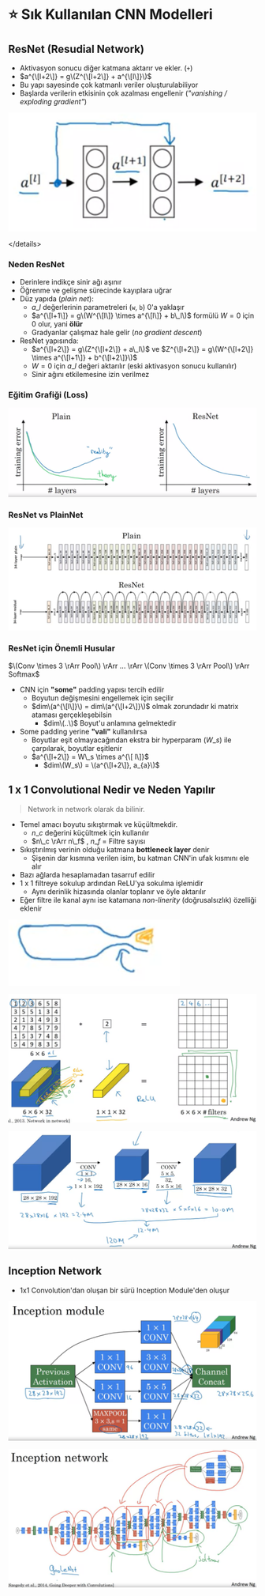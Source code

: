 # ⭐ Sık Kullanılan CNN Modelleri

## ResNet \(Resudial Network\)

* Aktivasyon sonucu diğer katmana aktarır ve ekler. \(`+`\)
* $a^{\[l+2\]} = g\(Z^{\[l+2\]} + a^{\[l\]}\)$
* Bu yapı sayesinde çok katmanlı veriler oluşturulabiliyor
* Başlarda verilerin etkisinin çok azalması engellenir \(_"vanishing / exploding gradient"_\)

![](../../.gitbook/assets/image%20%288%29.png)

&lt;/details&gt;

### Neden ResNet

* Derinlere indikçe sinir ağı aşınır
* Öğrenme ve gelişme sürecinde kayıplara uğrar
* Düz yapıda \(_plain net_\):
  * $a\_l$ değerlerinin parametreleri \(`w`, `b`\) 0'a yaklaşır
  * $a^{\[l+1\]} = g\(W^{\[l\]} \times a^{\[l\]} + b\_l\)$ formülü $W=0$ için $0$ olur, yani **ölür**
  * Gradyanlar çalışmaz hale gelir \(_no gradient descent_\)
* ResNet yapısında:
  * $a^{\[l+2\]} = g\(Z^{\[l+2\]} + a\_l\)$ ve $Z^{\[l+2\]} = g\(W^{\[l+2\]} \times a^{\[l+1\]} + b^{\[l+2\]}\)$
  * $W=0$ için $a\_l$ değeri aktarılır \(eski aktivasyon sonucu kullanılır\)
  * Sinir ağını etkilemesine izin verilmez

### Eğitim Grafiği \(Loss\)

![](../../.gitbook/assets/image%20%2835%29.png)

### ResNet vs PlainNet

![](../../.gitbook/assets/image%20%286%29.png)

### ResNet için Önemli Husular

$\(Conv \times 3 \rArr Pool\) \rArr ... \rArr \(Conv \times 3 \rArr Pool\) \rArr Softmax$

* CNN için **"some"** padding yapısı tercih edilir
  * Boyutun değişmesini engellemek için seçilir
  * $dim\(a^{\[l\]}\) = dim\(a^{\[l+2\]}\)$ olmak zorundadır ki matrix ataması gerçekleşebilsin
    * $dim\(..\)$ Boyut'u anlamına gelmektedir
* Some padding yerine **"vali"** kullanılırsa
  * Boyutlar eşit olmayacağından ekstra bir hyperparam \($W\_s$\) ile çarpılarak, boyutlar eşitlenir
  * $a^{\[l+2\]} = W\_s \times a^{\[ l\]}$
    * $dim\(W_s\) = \(a^{\[l+2\]}, a_{a}\)$

## 1 x 1 Convolutional Nedir ve Neden Yapılır

> Network in network olarak da bilinir.

* Temel amacı boyutu sıkıştırmak ve küçültmekdir. 
  * $n\_c$ değerini küçültmek için kullanılır
  * $n\_c \rArr n\_f$ , $n\_f$ = Filtre sayısı
* Sıkıştırılmış verinin olduğu katmana **bottleneck layer** denir
  * Şişenin dar kısmına verilen isim, bu katman CNN'in ufak kısmını ele alır
* Bazı ağlarda hesaplamadan tasarruf edilir
* 1 x 1 filtreye sokulup ardından ReLU'ya sokulma işlemidir
  * Aynı derinlik hizasında olanlar toplanır ve öyle aktarılır
* Eğer filtre ile kanal aynı ise katamana _non-linerity_ \(doğrusalsızlık\) özelliği eklenir

![](../../.gitbook/assets/image%20%2828%29.png)

![](../../.gitbook/assets/image%20%2834%29.png)



![](../../.gitbook/assets/image%20%2836%29.png)

## Inception Network

* 1x1 Convolution'dan oluşan bir sürü Inception Module'den oluşur

![](../../.gitbook/assets/image%20%284%29.png)

 

![](../../.gitbook/assets/image%20%2831%29.png)


